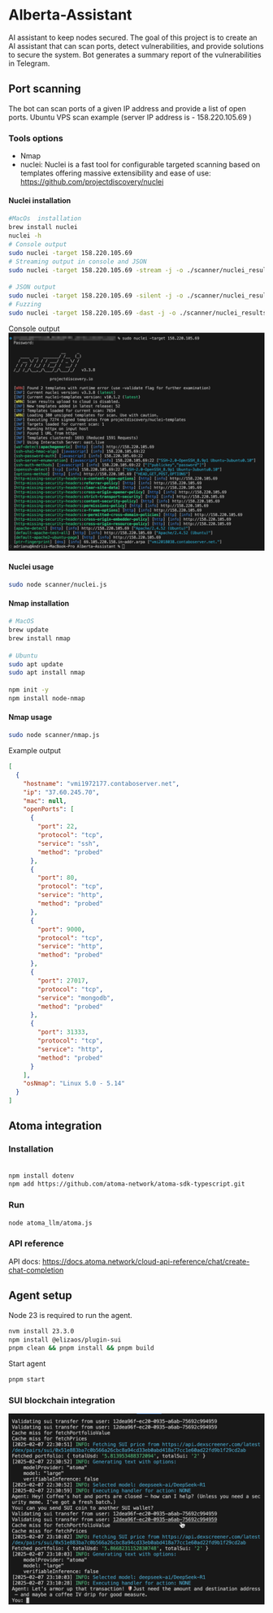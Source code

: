 # Alberta-Assistant

AI assistant to keep nodes secured.
The goal of this project is to create an AI assistant that can scan ports, detect vulnerabilities, and provide solutions to secure the system.
Bot generates a summary report of the vulnerabilities in Telegram.

## Port scanning

The bot can scan ports of a given IP address and provide a list of open ports.
Ubuntu VPS scan example (server IP address is - 158.220.105.69 )

### Tools options

- Nmap
- nuclei: Nuclei is a fast tool for configurable targeted scanning based on templates offering massive extensibility and ease of use: <https://github.com/projectdiscovery/nuclei>

#### Nuclei installation

```bash
#MacOs  installation
brew install nuclei
nuclei -h
# Console output
sudo nuclei -target 158.220.105.69
# Streaming output in console and JSON
sudo nuclei -target 158.220.105.69 -stream -j -o ./scanner/nuclei_results/stream.json

# JSON output
sudo nuclei -target 158.220.105.69 -silent -j -o ./scanner/nuclei_results/test.json
# Fuzzing
sudo nuclei -target 158.220.105.69 -dast -j -o ./scanner/nuclei_results/dast.json 

```

Console output
![Alt text](docs/pics/nuclei_console_ouptu.png)

#### Nuclei usage

```bash
sudo node scanner/nuclei.js
```

#### Nmap installation

```bash
# MacOS
brew update
brew install nmap

# Ubuntu
sudo apt update
sudo apt install nmap

npm init -y
npm install node-nmap
```

#### Nmap usage

```bash
sudo node scanner/nmap.js
```

Example output

```json
[
  {
    "hostname": "vmi1972177.contaboserver.net",
    "ip": "37.60.245.70",
    "mac": null,
    "openPorts": [
      {
        "port": 22,
        "protocol": "tcp",
        "service": "ssh",
        "method": "probed"
      },
      {
        "port": 80,
        "protocol": "tcp",
        "service": "http",
        "method": "probed"
      },
      {
        "port": 9000,
        "protocol": "tcp",
        "service": "http",
        "method": "probed"
      },
      {
        "port": 27017,
        "protocol": "tcp",
        "service": "mongodb",
        "method": "probed"
      },
      {
        "port": 31333,
        "protocol": "tcp",
        "service": "http",
        "method": "probed"
      }
    ],
    "osNmap": "Linux 5.0 - 5.14"
  }
]
```

## Atoma integration

### Installation

```bash

npm install dotenv
npm add https://github.com/atoma-network/atoma-sdk-typescript.git
```

### Run

```bash
node atoma_llm/atoma.js
```

### API reference

API docs: <https://docs.atoma.network/cloud-api-reference/chat/create-chat-completion>

## Agent setup

Node 23 is required to run the agent.

```bash
nvm install 23.3.0
npm install @elizaos/plugin-sui
pnpm clean && pnpm install && pnpm build
```
Start agent
```bash
pnpm start
```

### SUI blockchain integration

![Alt text](docs/pics/sui-plugin-wallet.png)